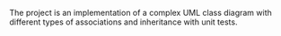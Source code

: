 The project is an implementation of a complex UML class diagram with different types of associations and inheritance with unit tests.
